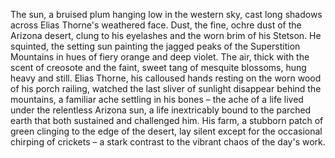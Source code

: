 The sun, a bruised plum hanging low in the western sky, cast long shadows across Elias Thorne's weathered face.  Dust, the fine, ochre dust of the Arizona desert, clung to his eyelashes and the worn brim of his Stetson.  He squinted, the setting sun painting the jagged peaks of the Superstition Mountains in hues of fiery orange and deep violet.  The air, thick with the scent of creosote and the faint, sweet tang of mesquite blossoms, hung heavy and still.  Elias Thorne, his calloused hands resting on the worn wood of his porch railing, watched the last sliver of sunlight disappear behind the mountains, a familiar ache settling in his bones – the ache of a life lived under the relentless Arizona sun, a life inextricably bound to the parched earth that both sustained and challenged him.  His farm, a stubborn patch of green clinging to the edge of the desert, lay silent except for the occasional chirping of crickets – a stark contrast to the vibrant chaos of the day's work.
